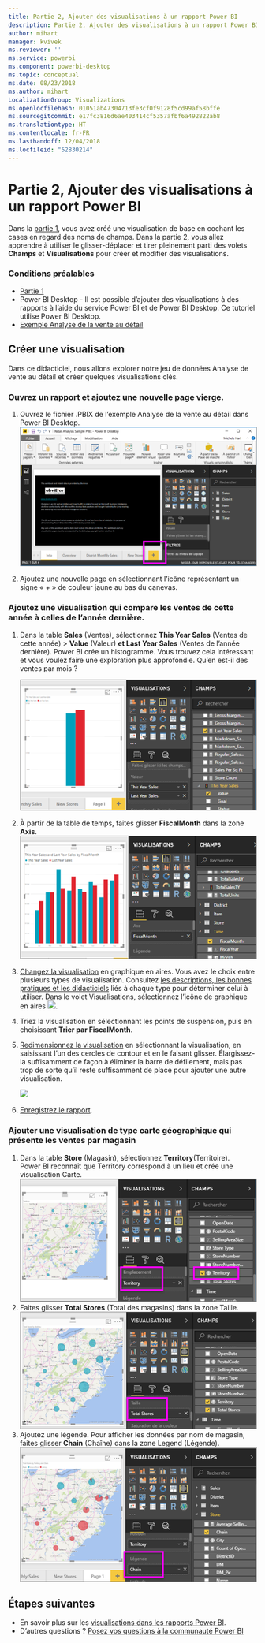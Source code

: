 ```yaml
---
title: Partie 2, Ajouter des visualisations à un rapport Power BI
description: Partie 2, Ajouter des visualisations à un rapport Power BI
author: mihart
manager: kvivek
ms.reviewer: ''
ms.service: powerbi
ms.component: powerbi-desktop
ms.topic: conceptual
ms.date: 08/23/2018
ms.author: mihart
LocalizationGroup: Visualizations
ms.openlocfilehash: 01051ab47304713fe3cf0f9128f5cd99af58bffe
ms.sourcegitcommit: e17fc3816d6ae403414cf5357afbf6a492822ab8
ms.translationtype: HT
ms.contentlocale: fr-FR
ms.lasthandoff: 12/04/2018
ms.locfileid: "52830214"
---
```

# <a name="part-2-add-visualizations-to-a-power-bi-report"></a>Partie 2, Ajouter des visualisations à un rapport Power BI
Dans la [partie 1](power-bi-report-add-visualizations-ii.md), vous avez créé une visualisation de base en cochant les cases en regard des noms de champs.  Dans la partie 2, vous allez apprendre à utiliser le glisser-déplacer et tirer pleinement parti des volets **Champs** et **Visualisations** pour créer et modifier des visualisations.

### <a name="prerequisites"></a>Conditions préalables
- [Partie 1](power-bi-report-add-visualizations-ii.md)
- Power BI Desktop - Il est possible d’ajouter des visualisations à des rapports à l’aide du service Power BI et de Power BI Desktop. Ce tutoriel utilise Power BI Desktop. 
- [Exemple Analyse de la vente au détail](http://download.microsoft.com/download/9/6/D/96DDC2FF-2568-491D-AAFA-AFDD6F763AE3/Retail%20Analysis%20Sample%20PBIX.pbix)

## <a name="create-a-new-visualization"></a>Créer une visualisation
Dans ce didacticiel, nous allons explorer notre jeu de données Analyse de vente au détail et créer quelques visualisations clés.

### <a name="open-a-report-and-add-a-new-blank-page"></a>Ouvrez un rapport et ajoutez une nouvelle page vierge.
1. Ouvrez le fichier .PBIX de l’exemple Analyse de la vente au détail dans Power BI Desktop. 
   ![](media/power-bi-report-add-visualizations-ii/power-bi-open-desktop.png)   

2. Ajoutez une nouvelle page en sélectionnant l’icône représentant un signe « + » de couleur jaune au bas du canevas.

### <a name="add-a-visualization-that-looks-at-this-years-sales-compared-to-last-year"></a>Ajoutez une visualisation qui compare les ventes de cette année à celles de l’année dernière.
1. Dans la table **Sales** (Ventes), sélectionnez **This Year Sales** (Ventes de cette année) > **Value** (Valeur) **et Last Year Sales** (Ventes de l’année dernière). Power BI crée un histogramme.  Vous trouvez cela intéressant et vous voulez faire une exploration plus approfondie. Qu’en est-il des ventes par mois ?  
   
   ![](media/power-bi-report-add-visualizations-ii/power-bi-barchart.png)
2. À partir de la table de temps, faites glisser **FiscalMonth** dans la zone **Axis**.  
   ![](media/power-bi-report-add-visualizations-ii/power-bi-month.png)
3. [Changez la visualisation](power-bi-report-change-visualization-type.md) en graphique en aires.  Vous avez le choix entre plusieurs types de visualisation. Consultez [les descriptions, les bonnes pratiques et les didacticiels](power-bi-visualization-types-for-reports-and-q-and-a.md) liés à chaque type pour déterminer celui à utiliser. Dans le volet Visualisations, sélectionnez l’icône de graphique en aires ![](media/power-bi-report-add-visualizations-ii/power-bi-areachart.png).
4. Triez la visualisation en sélectionnant les points de suspension, puis en choisissant **Trier par FiscalMonth**.
5. [Redimensionnez la visualisation](power-bi-visualization-move-and-resize.md) en sélectionnant la visualisation, en saisissant l’un des cercles de contour et en le faisant glisser. Élargissez-la suffisamment de façon à éliminer la barre de défilement, mais pas trop de sorte qu’il reste suffisamment de place pour ajouter une autre visualisation.
   
   ![](media/power-bi-report-add-visualizations-ii/pbi_part2_7b.png)
6. [Enregistrez le rapport](../service-report-save.md).

### <a name="add-a-map-visualization-that-looks-at-sales-by-location"></a>Ajouter une visualisation de type carte géographique qui présente les ventes par magasin
1. Dans la table **Store** (Magasin), sélectionnez **Territory**(Territoire). Power BI reconnaît que Territory correspond à un lieu et crée une visualisation Carte.  
   ![](media/power-bi-report-add-visualizations-ii/power-bi-map.png)
2. Faites glisser **Total Stores** (Total des magasins) dans la zone Taille.  
   ![](media/power-bi-report-add-visualizations-ii/power-bi-map2.png)
3. Ajoutez une légende.  Pour afficher les données par nom de magasin, faites glisser **Chain** (Chaîne) dans la zone Legend (Légende).  
   ![](media/power-bi-report-add-visualizations-ii/power-bi-legend.png)

## <a name="next-steps"></a>Étapes suivantes
* En savoir plus sur les [visualisations dans les rapports Power BI](power-bi-report-visualizations.md).  
* D’autres questions ? [Posez vos questions à la communauté Power BI](http://community.powerbi.com/)

